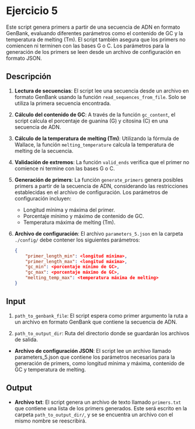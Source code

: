 # Ejercicio 5

Este script genera primers a partir de una secuencia de ADN en formato GenBank, evaluando diferentes parámetros como el contenido de GC y la temperatura de melting (Tm). El script también asegura que los primers no comiencen ni terminen con las bases G o C. Los parámetros para la generación de los primers se leen desde un archivo de configuración en formato JSON.


## Descripción

1. **Lectura de secuencias**: El script lee una secuencia desde un archivo en formato GenBank usando la función `read_sequences_from_file`. Solo se utiliza la primera secuencia encontrada.

2. **Cálculo del contenido de GC**: A través de la función `gc_content`, el script calcula el porcentaje de guanina (G) y citosina (C) en una secuencia de ADN.

3. **Cálculo de la temperatura de melting (Tm)**: Utilizando la fórmula de Wallace, la función `melting_temperature` calcula la temperatura de melting de la secuencia.

4. **Validación de extremos**: La función `valid_ends` verifica que el primer no comience ni termine con las bases G o C.

5. **Generación de primers**: La función `generate_primers` genera posibles primers a partir de la secuencia de ADN, considerando las restricciones establecidas en el archivo de configuración. Los parámetros de configuración incluyen:
   - Longitud mínima y máxima del primer.
   - Porcentaje mínimo y máximo de contenido de GC.
   - Temperatura máxima de melting (Tm).
   
6. **Archivo de configuración**: El archivo `parameters_5.json` en la carpeta `./config/` debe contener los siguientes parámetros:
   ```json
   {
       "primer_length_min": <longitud mínima>,
       "primer_length_max": <longitud máxima>,
       "gc_min": <porcentaje mínimo de GC>,
       "gc_max": <porcentaje máximo de GC>,
       "melting_temp_max": <temperatura máxima de melting>
   }

## Input

1. `path_to_genbank_file`: El script espera como primer argumento la ruta a un archivo en formato GenBank que contiene la secuencia de ADN.

2. `path_to_output_dir`: Ruta del directorio donde se guardarán los archivos de salida.

- **Archivo de configuración JSON**: El script lee un archivo llamado parameters_5.json que contiene los parámetros necesarios para la generación de primers, como longitud mínima y máxima, contenido de GC y temperatura de melting.

## Output

- **Archivo txt**: El script genera un archivo de texto llamado `primers.txt` que contiene una lista de los primers generados.  Este será escrito en la carpeta `path_to_output_dir/`, y se se encuentra un archivo con el mismo nombre se reescribirá.